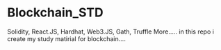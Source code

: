 # Blockchain_STD
Solidity, React.JS, Hardhat, Web3.JS, Gath, Truffle More.....
in this repo i create my study matirial for blockchain....
